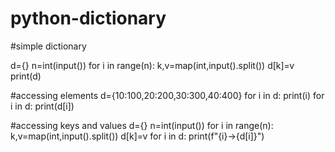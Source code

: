 # python-dictionary
#simple dictionary

d={}
n=int(input())
for i in range(n):
  k,v=map(int,input().split())
  d[k]=v 
print(d)  


#accessing elements
d={10:100,20:200,30:300,40:400}
for i in d:
  print(i)
for i in d:
  print(d[i])

  
#accessing keys and values
d={}
n=int(input())
for i in range(n):
  k,v=map(int,input().split())
  d[k]=v 
for i in d:
  print(f"{i}->{d[i]}")
